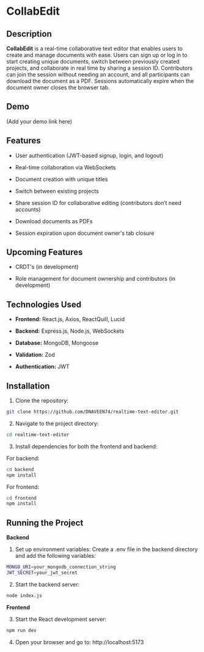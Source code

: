 
# CollabEdit

## Description

**CollabEdit** is a real-time collaborative text editor that enables users to create and manage documents with ease. Users can sign up or log in to start creating unique documents, switch between previously created projects, and collaborate in real time by sharing a session ID. Contributors can join the session without needing an account, and all participants can download the document as a PDF. Sessions automatically expire when the document owner closes the browser tab.

## Demo

(Add your demo link here)

## Features

- User authentication (JWT-based signup, login, and logout)

- Real-time collaboration via WebSockets

- Document creation with unique titles

- Switch between existing projects

- Share session ID for collaborative editing (contributors don’t need accounts)

- Download documents as PDFs

- Session expiration upon document owner's tab closure


## Upcoming Features

- CRDT's (in development)

- Role management for document ownership and contributors (in development)


## Technologies Used

- **Frontend:** React.js, Axios, ReactQuill, Lucid

- **Backend:** Express.js, Node.js, WebSockets

- **Database:** MongoDB, Mongoose

- **Validation:** Zod

- **Authentication:** JWT


## Installation

1. Clone the repository:
```bash
git clone https://github.com/DNAVEEN74/realtime-text-editor.git
```

2. Navigate to the project directory:
```bash
cd realtime-text-editor
```

3. Install dependencies for both the frontend and backend:

For backend:
```bash
cd backend
npm install
```
For frontend:
```bash
cd frontend
npm install
```



## Running the Project

**Backend**

1. Set up environment variables: Create a .env file in the backend directory and add the following variables:
```bash
MONGO_URI=your_mongodb_connection_string
JWT_SECRET=your_jwt_secret
```
2. Start the backend server:
```bash
node index.js
```
**Frontend**

3. Start the React development server:
```bash
npm run dev
```

4. Open your browser and go to: http://localhost:5173
